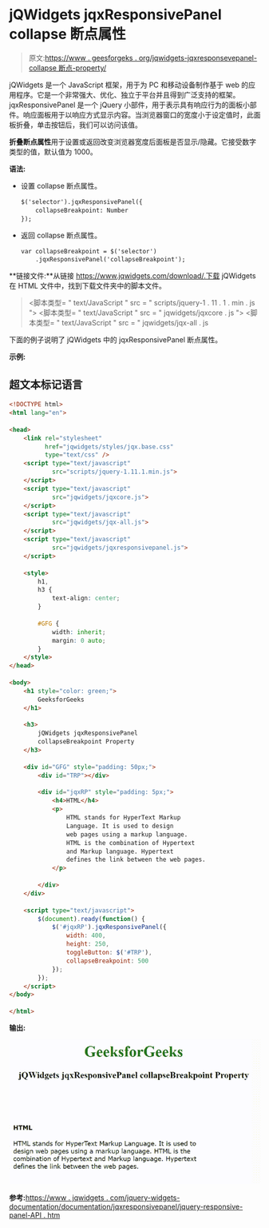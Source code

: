 # jQWidgets jqxResponsivePanel collapse 断点属性

> 原文:[https://www . geesforgeks . org/jqwidgets-jqxresponsevepanel-collapse 断点-property/](https://www.geeksforgeeks.org/jqwidgets-jqxresponsivepanel-collapsebreakpoint-property/)

jQWidgets 是一个 JavaScript 框架，用于为 PC 和移动设备制作基于 web 的应用程序。它是一个非常强大、优化、独立于平台并且得到广泛支持的框架。jqxResponsivePanel 是一个 jQuery 小部件，用于表示具有响应行为的面板小部件。响应面板用于以响应方式显示内容。当浏览器窗口的宽度小于设定值时，此面板折叠，单击按钮后，我们可以访问该值。

**折叠断点属性**用于设置或返回改变浏览器宽度后面板是否显示/隐藏。它接受数字类型的值，默认值为 1000。

**语法:**

*   设置 collapse 断点属性。

    ```html
    $('selector').jqxResponsivePanel({ 
        collapseBreakpoint: Number 
    });
    ```

*   返回 collapse 断点属性。

    ```html
    var collapseBreakpoint = $('selector')
        .jqxResponsivePanel('collapseBreakpoint');
    ```

**链接文件:**从链接 https://www.jqwidgets.com/download/.下载 jQWidgets 在 HTML 文件中，找到下载文件夹中的脚本文件。

> <link rel="”stylesheet”" href="”jqwidgets/styles/jqx.base.css”" type="”text/css”">
> <脚本类型= " text/JavaScript " src = " scripts/jquery-1 . 11 . 1 . min . js "></脚本类型>
> <脚本类型= " text/JavaScript " src = " jqwidgets/jqxcore . js "></脚本类型>
> <脚本类型= " text/JavaScript " src = " jqwidgets/jqx-all . js

下面的例子说明了 jQWidgets 中的 jqxResponsivePanel 断点属性。

**示例:**

## 超文本标记语言

```html
<!DOCTYPE html>
<html lang="en">

<head>
    <link rel="stylesheet" 
          href="jqwidgets/styles/jqx.base.css" 
          type="text/css" />
    <script type="text/javascript" 
            src="scripts/jquery-1.11.1.min.js">
    </script>
    <script type="text/javascript" 
            src="jqwidgets/jqxcore.js">
    </script>
    <script type="text/javascript" 
            src="jqwidgets/jqx-all.js">
    </script>
    <script type="text/javascript" 
            src="jqwidgets/jqxresponsivepanel.js">
    </script>

    <style>
        h1,
        h3 {
            text-align: center;
        }

        #GFG {
            width: inherit;
            margin: 0 auto;
        }
    </style>
</head>

<body>
    <h1 style="color: green;">
        GeeksforGeeks
    </h1>

    <h3>
        jQWidgets jqxResponsivePanel 
        collapseBreakpoint Property
    </h3>

    <div id="GFG" style="padding: 50px;">
        <div id="TRP"></div>

        <div id="jqxRP" style="padding: 5px;">
            <h4>HTML</h4>
            <p>
                HTML stands for HyperText Markup 
                Language. It is used to design 
                web pages using a markup language. 
                HTML is the combination of Hypertext 
                and Markup language. Hypertext 
                defines the link between the web pages.
            </p>

        </div>
    </div>

    <script type="text/javascript">
        $(document).ready(function() {
            $('#jqxRP').jqxResponsivePanel({
                width: 400,
                height: 250,
                toggleButton: $('#TRP'),
                collapseBreakpoint: 500
            });
        });
    </script>
</body>

</html>
```

**输出:**

![](img/a96a7e80bdf2e045656d9429befd338e.png)

**参考:**[https://www . jqwidgets . com/jquery-widgets-documentation/documentation/jqxresponsivepanel/jquery-responsive-panel-API . htm](https://www.jqwidgets.com/jquery-widgets-documentation/documentation/jqxresponsivepanel/jquery-responsive-panel-api.htm)